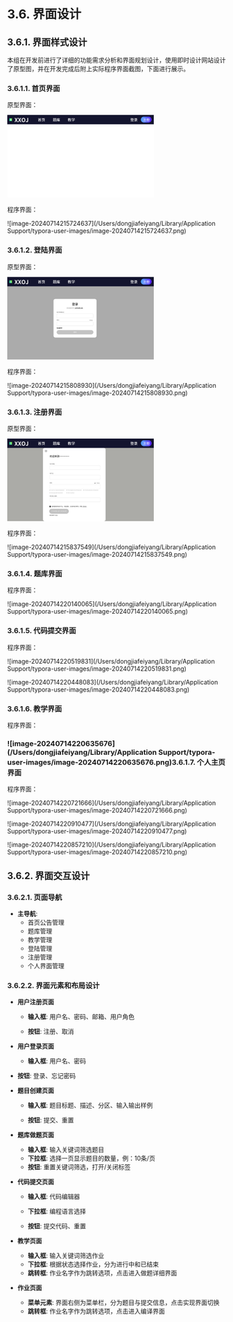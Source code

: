 # 3.6. 界面设计

##  3.6.1. 界面样式设计

本组在开发前进行了详细的功能需求分析和界面规划设计，使用即时设计网站设计了原型图，并在开发完成后附上实际程序界面截图，下面进行展示。

### 3.6.1.1. 首页界面

原型界面：

<img src="../images/首页界面.jpg" alt="首页" style="zoom: 33%;" />

程序界面：

![image-20240714215724637](/Users/dongjiafeiyang/Library/Application Support/typora-user-images/image-20240714215724637.png)

### 3.6.1.2. 登陆界面

原型界面：

<img src="../images/登陆界面.jpg" alt="首页" style="zoom: 33%;" />

程序界面：

![image-20240714215808930](/Users/dongjiafeiyang/Library/Application Support/typora-user-images/image-20240714215808930.png)

### 3.6.1.3. 注册界面

原型界面：

<img src="../images/注册界面.jpg" alt="首页" style="zoom: 33%;" />

程序界面：

![image-20240714215837549](/Users/dongjiafeiyang/Library/Application Support/typora-user-images/image-20240714215837549.png)

### 3.6.1.4. 题库界面

程序界面：

![image-20240714220140065](/Users/dongjiafeiyang/Library/Application Support/typora-user-images/image-20240714220140065.png)

### 3.6.1.5. 代码提交界面

程序界面：

![image-20240714220519831](/Users/dongjiafeiyang/Library/Application Support/typora-user-images/image-20240714220519831.png)

![image-20240714220448083](/Users/dongjiafeiyang/Library/Application Support/typora-user-images/image-20240714220448083.png)

### 3.6.1.6. 教学界面

程序界面：

### ![image-20240714220635676](/Users/dongjiafeiyang/Library/Application Support/typora-user-images/image-20240714220635676.png)3.6.1.7. 个人主页界面

程序界面：

![image-20240714220721666](/Users/dongjiafeiyang/Library/Application Support/typora-user-images/image-20240714220721666.png)

![image-20240714220910477](/Users/dongjiafeiyang/Library/Application Support/typora-user-images/image-20240714220910477.png)

![image-20240714220857210](/Users/dongjiafeiyang/Library/Application Support/typora-user-images/image-20240714220857210.png)

## 3.6.2.  界面交互设计

### 3.6.2.1. 页面导航

- **主导航**:
  - 首页公告管理
  - 题库管理
  - 教学管理
  - 登陆管理
  - 注册管理
  - 个人界面管理

### 3.6.2.2. 界面元素和布局设计
- **用户注册页面**

  - **输入框**: 用户名、密码、邮箱、用户角色

  - **按钮**: 注册、取消
- **用户登录页面**

  - **输入框**: 用户名、密码
- **按钮**: 登录、忘记密码


- **题目创建页面**
  - **输入框**: 题目标题、描述、分区、输入输出样例

  - **按钮**: 提交、重置
- **题库做题页面**

  - **输入框**: 输入关键词筛选题目
  - **下拉框**: 选择一页显示题目的数量，例：10条/页
  - **按钮**: 重置关键词筛选，打开/关闭标签
- **代码提交页面**
  - **输入框**: 代码编辑器

  - **下拉框**: 编程语言选择

  - **按钮**: 提交代码、重置
- **教学页面**

  - **输入框**: 输入关键词筛选作业
  - **下拉框**: 根据状态选择作业，分为进行中和已结束
  - **跳转框**: 作业名字作为跳转选项，点击进入做题详细界面
- **作业页面**

  - **菜单元素**: 界面右侧为菜单栏，分为题目与提交信息，点击实现界面切换
  - **跳转框**: 作业名字作为跳转选项，点击进入编译界面



